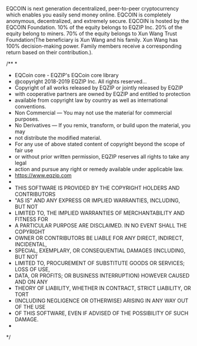 EQCOIN is next generation decentralized, peer-to-peer cryptocurrency which enables you easily send money online. EQCOIN is completely anonymous, decentralized, and extremely secure.
EQCOIN is hosted by the EQCOIN Foundation. 10% of the equity belongs to EQZIP Inc. 20% of the equity belong to miners. 70% of the equity belongs to Xun Wang Trust Foundation(The beneficiary is Xun Wang and his family. Xun Wang has 100% decision-making power. Family members receive a corresponding return based on their contribution.). 

/**
 *
 * EQCoin core - EQZIP's EQCoin core library
 * @copyright 2018-2019 EQZIP Inc.  All rights reserved...
 * Copyright of all works released by EQZIP or jointly released by EQZIP 
 * with cooperative partners are owned by EQZIP and entitled to protection
 * available from copyright law by country as well as international conventions.
 * Non Commercial — You may not use the material for commercial purposes.
 * No Derivatives — If you remix, transform, or build upon the material, you may
 * not distribute the modified material.
 * For any use of above stated content of copyright beyond the scope of fair use
 * or without prior written permission, EQZIP reserves all rights to take any legal
 * action and pursue any right or remedy available under applicable law.
 * https://www.eqzip.com
 * 
 * THIS SOFTWARE IS PROVIDED BY THE COPYRIGHT HOLDERS AND CONTRIBUTORS
 * "AS IS" AND ANY EXPRESS OR IMPLIED WARRANTIES, INCLUDING, BUT NOT
 * LIMITED TO, THE IMPLIED WARRANTIES OF MERCHANTABILITY AND FITNESS FOR
 * A PARTICULAR PURPOSE ARE DISCLAIMED. IN NO EVENT SHALL THE COPYRIGHT
 * OWNER OR CONTRIBUTORS BE LIABLE FOR ANY DIRECT, INDIRECT, INCIDENTAL,
 * SPECIAL, EXEMPLARY, OR CONSEQUENTIAL DAMAGES (INCLUDING, BUT NOT
 * LIMITED TO, PROCUREMENT OF SUBSTITUTE GOODS OR SERVICES; LOSS OF USE,
 * DATA, OR PROFITS; OR BUSINESS INTERRUPTION) HOWEVER CAUSED AND ON ANY
 * THEORY OF LIABILITY, WHETHER IN CONTRACT, STRICT LIABILITY, OR TORT
 * (INCLUDING NEGLIGENCE OR OTHERWISE) ARISING IN ANY WAY OUT OF THE USE
 * OF THIS SOFTWARE, EVEN IF ADVISED OF THE POSSIBILITY OF SUCH DAMAGE.
 *
 */
